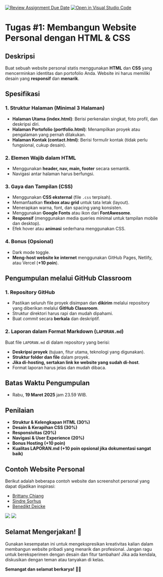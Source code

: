 [![Review Assignment Due Date](https://classroom.github.com/assets/deadline-readme-button-22041afd0340ce965d47ae6ef1cefeee28c7c493a6346c4f15d667ab976d596c.svg)](https://classroom.github.com/a/BBjXT0Zs)
[![Open in Visual Studio Code](https://classroom.github.com/assets/open-in-vscode-2e0aaae1b6195c2367325f4f02e2d04e9abb55f0b24a779b69b11b9e10269abc.svg)](https://classroom.github.com/online_ide?assignment_repo_id=18649282&assignment_repo_type=AssignmentRepo)
# Tugas #1: Membangun Website Personal dengan HTML & CSS

## Deskripsi
Buat sebuah website personal statis menggunakan **HTML** dan **CSS** yang mencerminkan identitas dan portofolio Anda. Website ini harus memiliki desain yang **responsif** dan **menarik**.

## Spesifikasi
### 1. Struktur Halaman (Minimal 3 Halaman)
- **Halaman Utama (index.html)**: Berisi perkenalan singkat, foto profil, dan deskripsi diri.
- **Halaman Portofolio (portfolio.html)**: Menampilkan proyek atau pengalaman yang pernah dilakukan.
- **Halaman Kontak (contact.html)**: Berisi formulir kontak (tidak perlu fungsional, cukup desain).

### 2. Elemen Wajib dalam HTML
- Menggunakan **header, nav, main, footer** secara semantik.
- Navigasi antar halaman harus berfungsi.

### 3. Gaya dan Tampilan (CSS)
- Menggunakan **CSS eksternal** (file `.css` terpisah).
- Memanfaatkan **flexbox atau grid** untuk tata letak (layout).
- Menerapkan warna, font, dan spacing yang konsisten.
- Menggunakan **Google Fonts** atau ikon dari **FontAwesome**.
- **Responsif** (menggunakan media queries minimal untuk tampilan mobile dan desktop).
- Efek hover atau **animasi** sederhana menggunakan CSS.

### 4. Bonus (Opsional)
- Dark mode toggle.
- **Meng-host website ke internet** menggunakan GitHub Pages, Netlify, atau Vercel (**+10 poin**).

## Pengumpulan melalui GitHub Classroom
### 1. Repository GitHub
- Pastikan seluruh file proyek disimpan dan **dikirim** melalui repository yang diberikan melalui **GitHub Classroom**.
- Struktur direktori harus rapi dan mudah dipahami.
- Buat *commit* secara **berkala** dan deskriptif.

### 2. Laporan dalam Format Markdown (`LAPORAN.md`)
Buat file `LAPORAN.md` di dalam repository yang berisi:
- **Deskripsi proyek** (tujuan, fitur utama, teknologi yang digunakan).
- **Struktur folder dan file** dalam proyek.
- **Jika di-hosting, sertakan link ke website yang sudah di-host**.
- Format laporan harus jelas dan mudah dibaca.

## Batas Waktu Pengumpulan
- Rabu, **19 Maret 2025** jam 23.59 WIB.

## Penilaian
- **Struktur & Kelengkapan HTML (30%)**
- **Desain & Kerapihan CSS (30%)**
- **Responsivitas (20%)**
- **Navigasi & User Experience (20%)**
- **Bonus Hosting (+10 poin)**
- **Kualitas LAPORAN.md (+10 poin opsional jika dokumentasi sangat baik)**

## Contoh Website Personal
Berikut adalah beberapa contoh website dan screenshot personal yang dapat dijadikan inspirasi:
- [Brittany Chiang](https://brittanychiang.com/)
- [Sindre Sorhus](https://sindresorhus.com/)
- [Benedikt Deicke](https://benediktdeicke.com/)


![](./images/personal-web-sample2.jpeg)
![](./images/personal-web-sample1.png)

## Selamat Mengerjakan! 🚀
Gunakan kesempatan ini untuk mengekspresikan kreativitas kalian dalam membangun website pribadi yang menarik dan profesional. Jangan ragu untuk bereksperimen dengan desain dan fitur tambahan! Jika ada kendala, diskusikan dengan teman atau tanyakan di kelas.

**Semangat dan selamat berkarya!** 💪😊
